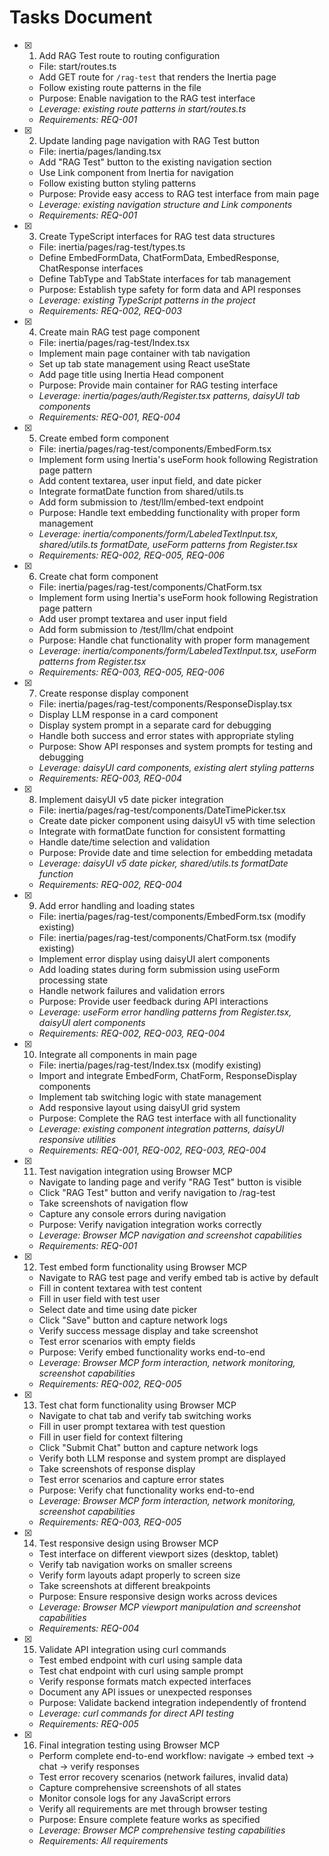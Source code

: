 # Tasks Document

- [x] 1. Add RAG Test route to routing configuration
  - File: start/routes.ts
  - Add GET route for `/rag-test` that renders the Inertia page
  - Follow existing route patterns in the file
  - Purpose: Enable navigation to the RAG test interface
  - _Leverage: existing route patterns in start/routes.ts_
  - _Requirements: REQ-001_

- [x] 2. Update landing page navigation with RAG Test button
  - File: inertia/pages/landing.tsx
  - Add "RAG Test" button to the existing navigation section
  - Use Link component from Inertia for navigation
  - Follow existing button styling patterns
  - Purpose: Provide easy access to RAG test interface from main page
  - _Leverage: existing navigation structure and Link components_
  - _Requirements: REQ-001_

- [x] 3. Create TypeScript interfaces for RAG test data structures
  - File: inertia/pages/rag-test/types.ts
  - Define EmbedFormData, ChatFormData, EmbedResponse, ChatResponse interfaces
  - Define TabType and TabState interfaces for tab management
  - Purpose: Establish type safety for form data and API responses
  - _Leverage: existing TypeScript patterns in the project_
  - _Requirements: REQ-002, REQ-003_

- [x] 4. Create main RAG test page component
  - File: inertia/pages/rag-test/Index.tsx
  - Implement main page container with tab navigation
  - Set up tab state management using React useState
  - Add page title using Inertia Head component
  - Purpose: Provide main container for RAG testing interface
  - _Leverage: inertia/pages/auth/Register.tsx patterns, daisyUI tab components_
  - _Requirements: REQ-001, REQ-004_

- [x] 5. Create embed form component
  - File: inertia/pages/rag-test/components/EmbedForm.tsx
  - Implement form using Inertia's useForm hook following Registration page pattern
  - Add content textarea, user input field, and date picker
  - Integrate formatDate function from shared/utils.ts
  - Add form submission to /test/llm/embed-text endpoint
  - Purpose: Handle text embedding functionality with proper form management
  - _Leverage: inertia/components/form/LabeledTextInput.tsx, shared/utils.ts formatDate, useForm patterns from Register.tsx_
  - _Requirements: REQ-002, REQ-005, REQ-006_

- [x] 6. Create chat form component
  - File: inertia/pages/rag-test/components/ChatForm.tsx
  - Implement form using Inertia's useForm hook following Registration page pattern
  - Add user prompt textarea and user input field
  - Add form submission to /test/llm/chat endpoint
  - Purpose: Handle chat functionality with proper form management
  - _Leverage: inertia/components/form/LabeledTextInput.tsx, useForm patterns from Register.tsx_
  - _Requirements: REQ-003, REQ-005, REQ-006_

- [x] 7. Create response display component
  - File: inertia/pages/rag-test/components/ResponseDisplay.tsx
  - Display LLM response in a card component
  - Display system prompt in a separate card for debugging
  - Handle both success and error states with appropriate styling
  - Purpose: Show API responses and system prompts for testing and debugging
  - _Leverage: daisyUI card components, existing alert styling patterns_
  - _Requirements: REQ-003, REQ-004_

- [x] 8. Implement daisyUI v5 date picker integration
  - File: inertia/pages/rag-test/components/DateTimePicker.tsx
  - Create date picker component using daisyUI v5 with time selection
  - Integrate with formatDate function for consistent formatting
  - Handle date/time selection and validation
  - Purpose: Provide date and time selection for embedding metadata
  - _Leverage: daisyUI v5 date picker, shared/utils.ts formatDate function_
  - _Requirements: REQ-002, REQ-004_

- [x] 9. Add error handling and loading states
  - File: inertia/pages/rag-test/components/EmbedForm.tsx (modify existing)
  - File: inertia/pages/rag-test/components/ChatForm.tsx (modify existing)
  - Implement error display using daisyUI alert components
  - Add loading states during form submission using useForm processing state
  - Handle network failures and validation errors
  - Purpose: Provide user feedback during API interactions
  - _Leverage: useForm error handling patterns from Register.tsx, daisyUI alert components_
  - _Requirements: REQ-002, REQ-003, REQ-004_

- [x] 10. Integrate all components in main page
  - File: inertia/pages/rag-test/Index.tsx (modify existing)
  - Import and integrate EmbedForm, ChatForm, ResponseDisplay components
  - Implement tab switching logic with state management
  - Add responsive layout using daisyUI grid system
  - Purpose: Complete the RAG test interface with all functionality
  - _Leverage: existing component integration patterns, daisyUI responsive utilities_
  - _Requirements: REQ-001, REQ-002, REQ-003, REQ-004_

- [x] 11. Test navigation integration using Browser MCP
  - Navigate to landing page and verify "RAG Test" button is visible
  - Click "RAG Test" button and verify navigation to /rag-test
  - Take screenshots of navigation flow
  - Capture any console errors during navigation
  - Purpose: Verify navigation integration works correctly
  - _Leverage: Browser MCP navigation and screenshot capabilities_
  - _Requirements: REQ-001_

- [x] 12. Test embed form functionality using Browser MCP
  - Navigate to RAG test page and verify embed tab is active by default
  - Fill in content textarea with test content
  - Fill in user field with test user
  - Select date and time using date picker
  - Click "Save" button and capture network logs
  - Verify success message display and take screenshot
  - Test error scenarios with empty fields
  - Purpose: Verify embed functionality works end-to-end
  - _Leverage: Browser MCP form interaction, network monitoring, screenshot capabilities_
  - _Requirements: REQ-002, REQ-005_

- [x] 13. Test chat form functionality using Browser MCP
  - Navigate to chat tab and verify tab switching works
  - Fill in user prompt textarea with test question
  - Fill in user field for context filtering
  - Click "Submit Chat" button and capture network logs
  - Verify both LLM response and system prompt are displayed
  - Take screenshots of response display
  - Test error scenarios and capture error states
  - Purpose: Verify chat functionality works end-to-end
  - _Leverage: Browser MCP form interaction, network monitoring, screenshot capabilities_
  - _Requirements: REQ-003, REQ-005_

- [x] 14. Test responsive design using Browser MCP
  - Test interface on different viewport sizes (desktop, tablet)
  - Verify tab navigation works on smaller screens
  - Verify form layouts adapt properly to screen size
  - Take screenshots at different breakpoints
  - Purpose: Ensure responsive design works across devices
  - _Leverage: Browser MCP viewport manipulation and screenshot capabilities_
  - _Requirements: REQ-004_

- [x] 15. Validate API integration using curl commands
  - Test embed endpoint with curl using sample data
  - Test chat endpoint with curl using sample prompt
  - Verify response formats match expected interfaces
  - Document any API issues or unexpected responses
  - Purpose: Validate backend integration independently of frontend
  - _Leverage: curl commands for direct API testing_
  - _Requirements: REQ-005_

- [x] 16. Final integration testing using Browser MCP
  - Perform complete end-to-end workflow: navigate → embed text → chat → verify responses
  - Test error recovery scenarios (network failures, invalid data)
  - Capture comprehensive screenshots of all states
  - Monitor console logs for any JavaScript errors
  - Verify all requirements are met through browser testing
  - Purpose: Ensure complete feature works as specified
  - _Leverage: Browser MCP comprehensive testing capabilities_
  - _Requirements: All requirements_